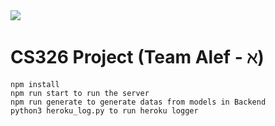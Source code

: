 <img src="./demos/final/intro.gif">

# CS326 Project (Team Alef - ℵ)
```
npm install
npm run start to run the server
npm run generate to generate datas from models in Backend 
python3 heroku_log.py to run heroku logger
```
